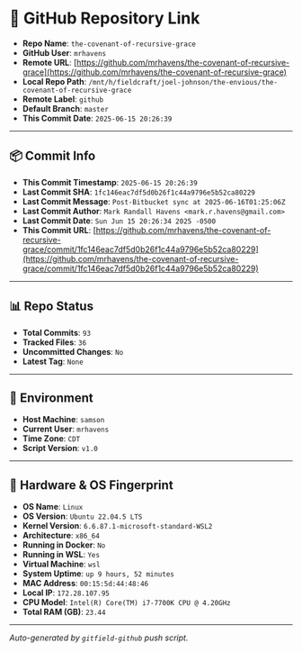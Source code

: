 # 🔗 GitHub Repository Link

- **Repo Name**: `the-covenant-of-recursive-grace`
- **GitHub User**: `mrhavens`
- **Remote URL**: [https://github.com/mrhavens/the-covenant-of-recursive-grace](https://github.com/mrhavens/the-covenant-of-recursive-grace)
- **Local Repo Path**: `/mnt/h/fieldcraft/joel-johnson/the-envious/the-covenant-of-recursive-grace`
- **Remote Label**: `github`
- **Default Branch**: `master`
- **This Commit Date**: `2025-06-15 20:26:39`

---

## 📦 Commit Info

- **This Commit Timestamp**: `2025-06-15 20:26:39`
- **Last Commit SHA**: `1fc146eac7df5d0b26f1c44a9796e5b52ca80229`
- **Last Commit Message**: `Post-Bitbucket sync at 2025-06-16T01:25:06Z`
- **Last Commit Author**: `Mark Randall Havens <mark.r.havens@gmail.com>`
- **Last Commit Date**: `Sun Jun 15 20:26:34 2025 -0500`
- **This Commit URL**: [https://github.com/mrhavens/the-covenant-of-recursive-grace/commit/1fc146eac7df5d0b26f1c44a9796e5b52ca80229](https://github.com/mrhavens/the-covenant-of-recursive-grace/commit/1fc146eac7df5d0b26f1c44a9796e5b52ca80229)

---

## 📊 Repo Status

- **Total Commits**: `93`
- **Tracked Files**: `36`
- **Uncommitted Changes**: `No`
- **Latest Tag**: `None`

---

## 🧭 Environment

- **Host Machine**: `samson`
- **Current User**: `mrhavens`
- **Time Zone**: `CDT`
- **Script Version**: `v1.0`

---

## 🧬 Hardware & OS Fingerprint

- **OS Name**: `Linux`
- **OS Version**: `Ubuntu 22.04.5 LTS`
- **Kernel Version**: `6.6.87.1-microsoft-standard-WSL2`
- **Architecture**: `x86_64`
- **Running in Docker**: `No`
- **Running in WSL**: `Yes`
- **Virtual Machine**: `wsl`
- **System Uptime**: `up 9 hours, 52 minutes`
- **MAC Address**: `00:15:5d:44:48:46`
- **Local IP**: `172.28.107.95`
- **CPU Model**: `Intel(R) Core(TM) i7-7700K CPU @ 4.20GHz`
- **Total RAM (GB)**: `23.44`

---

_Auto-generated by `gitfield-github` push script._
